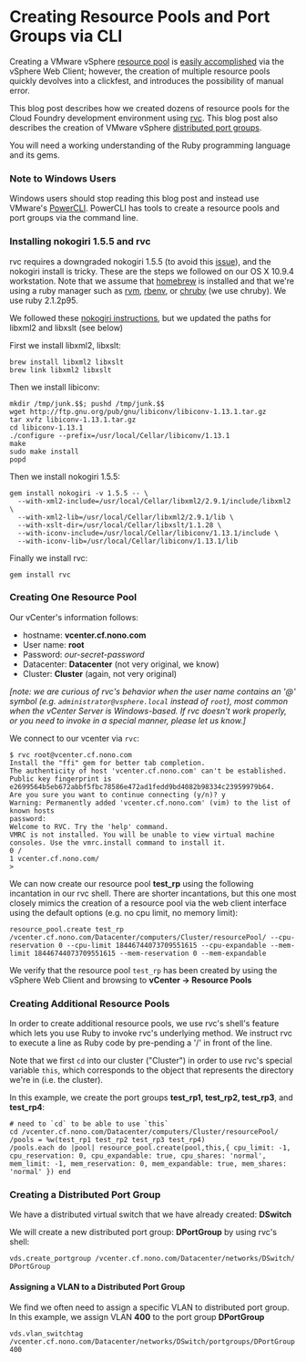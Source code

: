# Creating Resource Pools and Port Groups via CLI
Creating a VMware vSphere [resource pool](https://www.vmware.com/support/developer/vc-sdk/visdk2xpubs/ReferenceGuide/vim.ResourcePool.html) is [easily accomplished](http://pubs.vmware.com/vsphere-51/index.jsp?topic=%2Fcom.vmware.vsphere.vcenterhost.doc%2FGUID-9093B588-F9CC-4411-8052-176F3A9A0BCE.html) via the vSphere Web Client; however, the creation of multiple resource pools quickly devolves into a clickfest, and introduces the possibility of manual error.

This blog post describes how we created dozens of resource pools for the Cloud Foundry development environment using [rvc](https://github.com/vmware/rvc). This blog post also describes the creation of VMware vSphere [distributed port groups](http://pubs.vmware.com/vsphere-51/index.jsp?topic=%2Fcom.vmware.vsphere.networking.doc%2FGUID-AB1D1CD3-646A-490D-8A15-1A9DBF0AE8D8.html).

You will need a working understanding of the Ruby programming language and its gems.

### Note to Windows Users
Windows users should stop reading this blog post and instead use VMware's [PowerCLI](https://www.vmware.com/support/developer/PowerCLI/). PowerCLI has tools to create a resource pools and port groups via the command line.

### Installing nokogiri 1.5.5 and rvc
rvc requires a downgraded nokogiri 1.5.5 (to avoid this [issue](https://github.com/vmware/rvc/issues/91)), and the nokogiri install is tricky. These are the steps we followed on our OS X 10.9.4 workstation. Note that we assume that [homebrew](https://github.com/Homebrew/homebrew) is installed and that we're using a ruby manager such as [rvm](http://rvm.io/), [rbenv](https://github.com/sstephenson/rbenv), or [chruby](https://github.com/postmodern/chruby) (we use chruby). We use ruby 2.1.2p95.

We followed these [nokogiri instructions](http://nokogiri.org/tutorials/installing_nokogiri.html), but we updated the paths for libxml2 and libxslt (see below)

First we install libxml2, libxslt:

```
brew install libxml2 libxslt
brew link libxml2 libxslt
```
Then we install libiconv:

```
mkdir /tmp/junk.$$; pushd /tmp/junk.$$
wget http://ftp.gnu.org/pub/gnu/libiconv/libiconv-1.13.1.tar.gz
tar xvfz libiconv-1.13.1.tar.gz
cd libiconv-1.13.1
./configure --prefix=/usr/local/Cellar/libiconv/1.13.1
make
sudo make install
popd
```
Then we install nokogiri 1.5.5:

```
gem install nokogiri -v 1.5.5 -- \
  --with-xml2-include=/usr/local/Cellar/libxml2/2.9.1/include/libxml2 \
  --with-xml2-lib=/usr/local/Cellar/libxml2/2.9.1/lib \
  --with-xslt-dir=/usr/local/Cellar/libxslt/1.1.28 \
  --with-iconv-include=/usr/local/Cellar/libiconv/1.13.1/include \
  --with-iconv-lib=/usr/local/Cellar/libiconv/1.13.1/lib
```
Finally we install rvc:

```
gem install rvc
```
### Creating One Resource Pool
Our vCenter's information follows:

* hostname: **vcenter.cf.nono.com**
* User name: **root**
* Password: *our-secret-password*
* Datacenter: **Datacenter** (not very original, we know)
* Cluster: **Cluster** (again, not very original)

*[note: we are curious of rvc's behavior when the user name contains an '@' symbol (e.g. `administrator@vsphere.local` instead of `root`), most common when the vCenter Server is Windows-based. If rvc doesn't work properly, or you need to invoke in a special manner, please let us know.]*

We connect to our vcenter via `rvc`:

```
$ rvc root@vcenter.cf.nono.com
Install the "ffi" gem for better tab completion.
The authenticity of host 'vcenter.cf.nono.com' can't be established.
Public key fingerprint is e2699564b5eb672abbf5fbc78586e472ad1fedd9bd4082b98334c23959979b64.
Are you sure you want to continue connecting (y/n)? y
Warning: Permanently added 'vcenter.cf.nono.com' (vim) to the list of known hosts
password: 
Welcome to RVC. Try the 'help' command.
VMRC is not installed. You will be unable to view virtual machine consoles. Use the vmrc.install command to install it.
0 /
1 vcenter.cf.nono.com/
> 
```
We can now create our resource pool **test_rp** using the following incantation in our rvc shell. There are shorter incantations, but this one most closely mimics the creation of a resource pool via the web client interface using the default options (e.g. no cpu limit, no memory limit):

```
resource_pool.create test_rp /vcenter.cf.nono.com/Datacenter/computers/Cluster/resourcePool/ --cpu-reservation 0 --cpu-limit 18446744073709551615 --cpu-expandable --mem-limit 18446744073709551615 --mem-reservation 0 --mem-expandable
```
We verify that the resource pool `test_rp` has been created by using the vSphere Web Client and browsing to **vCenter &rarr; Resource Pools**
### Creating Additional Resource Pools
In order to create additional resource pools, we use rvc's shell's feature which lets you use Ruby to invoke rvc's underlying method. We instruct rvc to execute a line as Ruby code by pre-pending a '/' in front of the line.

Note that we first `cd` into our cluster ("Cluster") in order to use rvc's special variable `this`, which corresponds to the object that represents the directory we're in (i.e. the cluster).

In this example, we create the port groups **test_rp1, test_rp2, test_rp3**, and **test_rp4**:

```
# need to `cd` to be able to use `this`
cd /vcenter.cf.nono.com/Datacenter/computers/Cluster/resourcePool/
/pools = %w(test_rp1 test_rp2 test_rp3 test_rp4)
/pools.each do |pool| resource_pool.create(pool,this,{ cpu_limit: -1, cpu_reservation: 0, cpu_expandable: true, cpu_shares: 'normal', mem_limit: -1, mem_reservation: 0, mem_expandable: true, mem_shares: 'normal' }) end
```

### Creating a Distributed Port Group
We have a distributed virtual switch that we have already created: **DSwitch**

We will create a new distributed port group: **DPortGroup** by using rvc's shell:

```
vds.create_portgroup /vcenter.cf.nono.com/Datacenter/networks/DSwitch/ DPortGroup
```
#### Assigning a VLAN to a Distributed Port Group
We find we often need to assign a specific VLAN to distributed port group. In this example, we assign VLAN **400** to the port group **DPortGroup**

```
vds.vlan_switchtag /vcenter.cf.nono.com/Datacenter/networks/DSwitch/portgroups/DPortGroup 400
```
